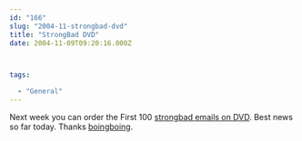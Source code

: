 ```yaml
---
id: "166"
slug: "2004-11-strongbad-dvd"
title: "StrongBad DVD"
date: 2004-11-09T09:20:16.000Z



tags:

  - "General"
---
```

<div class="sqs-html-content">
  <p>Next week you can order the First 100 <a href="http://www.homestarrunner.com/sbdvd_promo.html">strongbad emails on DVD</a>.  Best news so far today.  Thanks <a href="http://www.boingboing.net/2004/11/08/strongbad_email_omni.html">boingboing</a>.</p>
</div>
